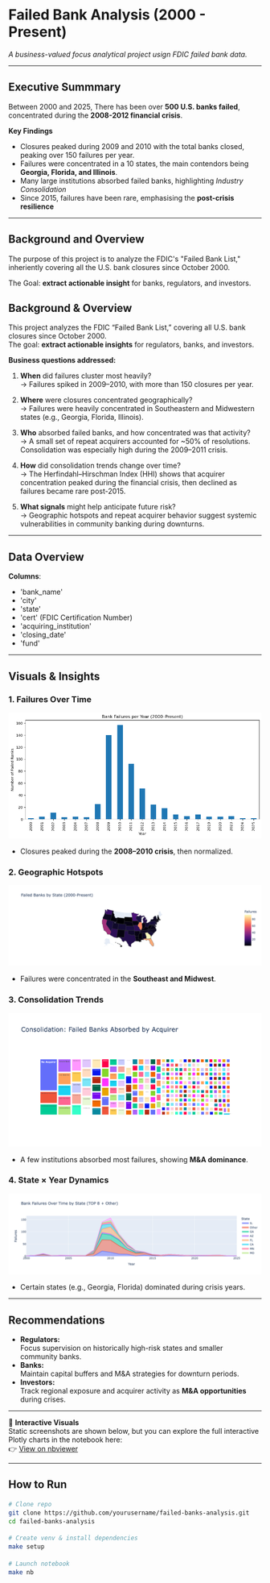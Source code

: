 # Failed Bank Analysis (2000 - Present) 
_A business-valued focus analytical project usign FDIC failed bank data._

___
## Executive Summmary 
Between 2000 and 2025, There has been over **500 U.S. banks failed**, concentrated during the **2008-2012 financial crisis**. 

**Key Findings**
- Closures peaked during 2009 and 2010 with the total banks closed, peaking over 150 failures per year.
- Failures were concentrated in a 10 states, the main contendors being **Georgia, Florida, and Illinois**.
- Many large institutions absorbed failed banks, highlighting _Industry Consolidation_
- Since 2015, failures have been rare, emphasising the **post-crisis resilience**
___ 

 ## Background and Overview
 The purpose of this project is to analyze the FDIC's "Failed Bank List," inheriently covering all the U.S. bank closures since October 2000.

 The Goal: **extract actionable insight** for banks, regulators, and investors. 
 ## Background & Overview
This project analyzes the FDIC “Failed Bank List,” covering all U.S. bank closures since October 2000.  
The goal: **extract actionable insights** for regulators, banks, and investors.  

**Business questions addressed:**  
1. **When** did failures cluster most heavily?  
   → Failures spiked in 2009–2010, with more than 150 closures per year. 

2. **Where** were closures concentrated geographically?  
   → Failures were heavily concentrated in Southeastern and Midwestern states (e.g., Georgia, Florida, Illinois).  

3. **Who** absorbed failed banks, and how concentrated was that activity?  
   → A small set of repeat acquirers accounted for ~50% of resolutions. Consolidation was especially high during the 2009–2011 crisis.  

4. **How** did consolidation trends change over time?  
   → The Herfindahl–Hirschman Index (HHI) shows that acquirer concentration peaked during the financial crisis, then declined as failures became rare post-2015.  

5. **What signals** might help anticipate future risk?  
   → Geographic hotspots and repeat acquirer behavior suggest systemic vulnerabilities in community banking during downturns.

___

## Data Overview
**Columns**:
- 'bank_name'
- 'city'
- 'state'
- 'cert' (FDIC Certification Number)
- 'acquiring_institution'
- 'closing_date'
- 'fund'
___

## Visuals & Insights

### 1. Failures Over Time
![Failures per Year](images/failures_per_year.png)  
- Closures peaked during the **2008–2010 crisis**, then normalized.

### 2. Geographic Hotspots
![Choropleth Map](images/choropleth.png)  
- Failures were concentrated in the **Southeast and Midwest**.

### 3. Consolidation Trends
![Top Acquirers Treemap](images/top_acquirers.png)  
- A few institutions absorbed most failures, showing **M&A dominance**.

### 4. State × Year Dynamics
![Stacked Area Chart](images/state_area.png)  
- Certain states (e.g., Georgia, Florida) dominated during crisis years.
___

## Recommendations
- **Regulators:**  
  Focus supervision on historically high-risk states and smaller community banks.  
- **Banks:**  
  Maintain capital buffers and M&A strategies for downturn periods.  
- **Investors:**  
  Track regional exposure and acquirer activity as **M&A opportunities** during crises.

___
🔗 **Interactive Visuals**  
Static screenshots are shown below, but you can explore the full interactive Plotly charts in the notebook here:  
👉 [View on nbviewer](https://nbviewer.org/github/mdeep003/FailedBankAnalysis/blob/main/failed_banks_analysis.ipynb)
___

## How to Run
```bash
# Clone repo
git clone https://github.com/yourusername/failed-banks-analysis.git
cd failed-banks-analysis

# Create venv & install dependencies
make setup

# Launch notebook
make nb











